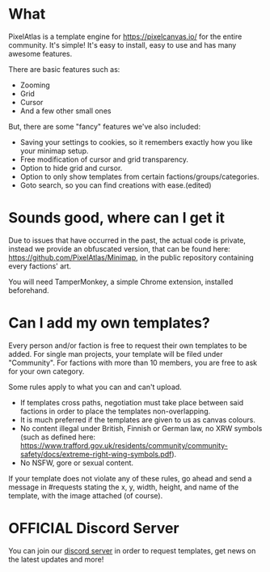 # What
PixelAtlas is a template engine for https://pixelcanvas.io/ for the entire community. It's simple! It's easy to install, easy to use and has many awesome features.

There are basic features such as:

- Zooming
- Grid
- Cursor
- And a few other small ones

But, there are some "fancy" features we've also included:

- Saving your settings to cookies, so it remembers exactly how you like your minimap setup.
- Free modification of cursor and grid transparency.
- Option to hide grid and cursor.
- Option to only show templates from certain factions/groups/categories.
- Goto search, so you can find creations with ease.(edited)

# Sounds good, where can I get it
Due to issues that have occurred in the past, the actual code is private, instead we provide an obfuscated version, that can be found here: https://github.com/PixelAtlas/Minimap, in the public repository containing every  factions' art.

You will need TamperMonkey, a simple Chrome extension, installed beforehand.

# Can I add my own templates?
Every person and/or faction is free to request their own templates to be added. For single man projects, your template will be filed under "Community". For factions with more than 10 members, you are free to ask for your own category.

Some rules apply to what you can and can't upload.

- If templates cross paths, negotiation must take place between said factions in order to place the templates non-overlapping.
- It is much preferred if the templates are given to us as canvas colours.
- No content illegal under British, Finnish or German law, no XRW symbols (such as defined here: https://www.trafford.gov.uk/residents/community/community-safety/docs/extreme-right-wing-symbols.pdf).
- No NSFW, gore or sexual content.

If your template does not violate any of these rules, go ahead and send a message in #requests stating the x, y, width, height, and name of the template, with the image attached (of course).

# OFFICIAL Discord Server
You can join our [discord server](https://discord.io/pixelatlas) in order to request templates, get news on the latest updates and more!
